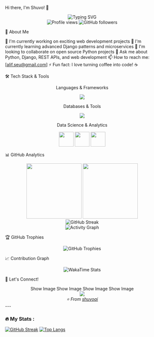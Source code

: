 Hi there, I'm Shuvo! 👋
<div align="center">
  <img src="https://readme-typing-svg.herokuapp.com?font=Fira+Code&pause=1000&color=2E96F7&center=true&vCenter=true&width=435&lines=Full+Stack+Developer;Python+%26+Django+Enthusiast;Always+Learning+New+Things;Welcome+to+my+GitHub+Profile!" alt="Typing SVG" />
</div>
<div align="center">
  <img src="https://komarev.com/ghpvc/?username=shuvoai&label=Profile%20views&color=0e75b6&style=flat" alt="Profile views" />
  <img src="https://img.shields.io/github/followers/shuvoai?label=Followers&style=social" alt="GitHub followers" />
</div>

🚀 About Me

🔭 I'm currently working on exciting web development projects
🌱 I'm currently learning advanced Django patterns and microservices
👯 I'm looking to collaborate on open source Python projects
💬 Ask me about Python, Django, REST APIs, and web development
📫 How to reach me: [alif.seu@gmail.com]
⚡ Fun fact: I love turning coffee into code! ☕


🛠️ Tech Stack & Tools
<div align="center">
Languages & Frameworks
<p>
  <img src="https://skillicons.dev/icons?i=python,django,flask,html,css,js,bootstrap" />
</p>
Databases & Tools
<p>
  <img src="https://skillicons.dev/icons?i=aws,postgresql,mysql,rabbitmq,sentry,redis,docker,git,githubactions,github,vscode" />
</p>
Data Science & Analytics
<p>
  <img src="https://cdn.jsdelivr.net/gh/devicons/devicon@latest/icons/jupyter/jupyter-original.svg" width="48" height="48"/>
  <img src="https://cdn.jsdelivr.net/gh/devicons/devicon@latest/icons/matplotlib/matplotlib-original.svg" width="48" height="48"/>
  <img src="https://cdn.jsdelivr.net/gh/devicons/devicon@latest/icons/anaconda/anaconda-original.svg" width="48" height="48"/>
</p>
</div>

📊 GitHub Analytics
<div align="center">
  <img height="180em" src="https://github-readme-stats.vercel.app/api?username=shuvoai&show_icons=true&theme=tokyonight&include_all_commits=true&count_private=true"/>
  <img height="180em" src="https://github-readme-stats.vercel.app/api/top-langs/?username=shuvoai&layout=compact&theme=tokyonight"/>
</div>
<div align="center">
  <img src="https://github-readme-streak-stats.herokuapp.com/?user=shuvoai&theme=tokyonight" alt="GitHub Streak" />
</div>
<div align="center">
  <img src="https://github-readme-activity-graph.vercel.app/graph?username=shuvoai&theme=tokyo-night&bg_color=1a1b27&color=628fdb&line=628fdb&point=ffffff&area=true&hide_border=true" alt="Activity Graph" />
</div>

🏆 GitHub Trophies
<div align="center">
  <img src="https://github-profile-trophy.vercel.app/?username=shuvoai&theme=tokyonight&no-frame=false&no-bg=false&margin-w=4" alt="GitHub Trophies" />
</div>

📈 Contribution Graph
<div align="center">
  <img src="https://github-readme-stats.vercel.app/api/wakatime?username=shuvoai&theme=tokyonight" alt="WakaTime Stats" />
</div>

🤝 Let's Connect!
<div align="center">
Show Image
Show Image
Show Image
Show Image
</div>

<div align="center">
  <img src="https://capsule-render.vercel.app/api?type=waving&color=gradient&height=100&section=footer" />
</div>
<div align="center">
  <i>⭐️ From <a href="https://github.com/shuvoai">shuvoai</a></i>
</div>
---

### :fire: My Stats :
[![GitHub Streak](http://github-readme-streak-stats.herokuapp.com?user=shuvoai&theme=dark&background=000000)](https://git.io/streak-stats)
[![Top Langs](https://github-readme-stats.vercel.app/api/top-langs/?username=shuvoai&layout=compact&theme=vision-friendly-dark)](https://github.com/anuraghazra/github-readme-stats)
